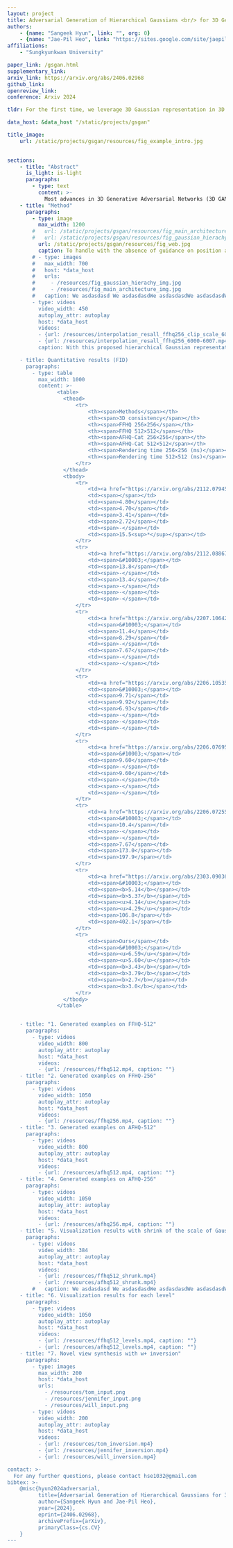 ```yaml
---
layout: project
title: Adversarial Generation of Hierarchical Gaussians <br/> for 3D Generative Model
authors:
    - {name: "Sangeek Hyun", link: "", org: 0}
    - {name: "Jae-Pil Heo", link: "https://sites.google.com/site/jaepilheo", org: 0, corresponding: "True"}
affiliations:
    - "Sungkyunkwan University"

paper_link: /gsgan.html
supplementary_link: 
arxiv_link: https://arxiv.org/abs/2406.02968
github_link: 
openreview_link:
conference: Arxiv 2024

tldr: For the first time, we leverage 3D Gaussian representation in 3D GANs for efficient rendering with explicit 3D representation.

data_host: &data_host "/static/projects/gsgan"

title_image: 
    url: /static/projects/gsgan/resources/fig_example_intro.jpg
  

sections:
    - title: "Abstract"
      is_light: is-light
      paragraphs:
        - type: text
          content: >-
            Most advances in 3D Generative Adversarial Networks (3D GANs) largely depend on ray casting-based volume rendering, which incurs demanding rendering costs. One promising alternative is rasterization-based 3D Gaussian Splatting (3D-GS), providing a much faster rendering speed and explicit 3D representation. In this paper, we exploit Gaussian as a 3D representation for 3D GANs by leveraging its efficient and explicit characteristics. However, in an adversarial framework, we observe that a na\"ive generator architecture suffers from training instability and lacks the capability to adjust the scale of Gaussians. This leads to model divergence and visual artifacts due to the absence of proper guidance for initialized positions of Gaussians and densification to manage their scales adaptively. To address these issues, we introduce a generator architecture with a hierarchical multi-scale Gaussian representation that effectively regularizes the position and scale of generated Gaussians. Specifically, we design a hierarchy of Gaussians where finer-level Gaussians are parameterized by their coarser-level counterparts; the position of finer-level Gaussians would be located near their coarser-level counterparts, and the scale would monotonically decrease as the level becomes finer, modeling both coarse and fine details of the 3D scene. Experimental results demonstrate that ours achieves a significantly faster rendering speed (×100) compared to state-of-the-art 3D consistent GANs with comparable 3D generation capability.
    - title: "Method"
      paragraphs:
        - type: image
          max_width: 1200
        #   url: /static/projects/gsgan/resources/fig_main_architecture_img.jpg
        #   url: /static/projects/gsgan/resources/fig_gaussian_hierachy_img.jpg
          url: /static/projects/gsgan/resources/fig_web.jpg
          caption: To handle with the absence of guidance on position and scale of Gaussians, we devise a method to regularize the Gaussian representation for 3D GANs, focusing particularly on the position and scale parameters. To this end, we propose a generator architecture with a hierarchical Gaussian representation. This hierarchical representation models the Gaussians of adjacent levels to be dependent, encouraging the generator to synthesize the 3D space in a coarse-to-fine manner. Specifically, we first introduce a locality constraint whereby the positions of fine-level Gaussians are located near their coarse-level counterpart Gaussians and are parameterized by them, thus reducing the possible positions of newly added Gaussians. Then, we design the scale of Gaussians to monotonically decrease as the level of Gaussians becomes finer, facilitating the generator's ability to model the scene in both coarse and fine details. <br/><br/><br/>
        # - type: images
        #   max_width: 700
        #   host: *data_host
        #   urls:
        #     - /resources/fig_gaussian_hierachy_img.jpg
        #     - /resources/fig_main_architecture_img.jpg
        #   caption: We asdasdasd We asdasdasdWe asdasdasdWe asdasdasdWe asdasdasdWe asdasdasdWe asdasdasdWe asdasdasdWe asdasdasdWe asdasdasdWe asdasdasdWe asdasdasdWe asdasdasd
        - type: videos
          video_width: 450
          autoplay_attr: autoplay
          host: *data_host
          videos:
          - {url: /resources/interpolation_resall_ffhq256_clip_scale_6000-6007.mp4, caption: "<b>Naive model (FID=95.97, FFHQ-256)</b>"}
          - {url: /resources/interpolation_resall_ffhq256_6000-6007.mp4, caption: "<b>Our model (FID=6.59, FFHQ-256)</b>"}
          caption: With this proposed hierarchical Gaussian representation, we significantly enhance the generation capability of 3D GANs with Gaussian representation (FID=6.59) compared to naive model (FID=95.97), while achieving much faster rendering speed (~3ms per image) compared to NeRF-based 3D GANs.

    - title: Quantitative results (FID)
      paragraphs:
        - type: table
          max_width: 1000
          content: >-
                <table>
                  <thead>
                      <tr>
                          <th><span>Methods</span></th>
                          <th><span>3D consistency</span></th>
                          <th><span>FFHQ 256×256</span></th>
                          <th><span>FFHQ 512×512</span></th>
                          <th><span>AFHQ-Cat 256×256</span></th>
                          <th><span>AFHQ-Cat 512×512</span></th>
                          <th><span>Rendering time 256×256 (ms)</span></th>
                          <th><span>Rendering time 512×512 (ms)</span></th>
                      </tr>
                  </thead>
                  <tbody>
                      <tr>
                          <td><a href="https://arxiv.org/abs/2112.07945" target="_blank">EG3D</a></td>
                          <td><span></span></td>
                          <td><span>4.80</span></td>
                          <td><span>4.70</span></td>
                          <td><span>3.41</span></td>
                          <td><span>2.72</span></td>
                          <td><span>-</span></td>
                          <td><span>15.5<sup>*</sup></span></td>
                      </tr>
                      <tr>
                          <td><a href="https://arxiv.org/abs/2112.08867" target="_blank">GRAM</a></td>
                          <td><span>&#10003;</span></td>
                          <td><span>13.8</span></td>
                          <td><span>-</span></td>
                          <td><span>13.4</span></td>
                          <td><span>-</span></td>
                          <td><span>-</span></td>
                          <td><span>-</span></td>
                      </tr>
                      <tr>
                          <td><a href="https://arxiv.org/abs/2207.10642" target="_blank">GMPI</a></td>
                          <td><span>&#10003;</span></td>
                          <td><span>11.4</span></td>
                          <td><span>8.29</span></td>
                          <td><span>-</span></td>
                          <td><span>7.67</span></td>
                          <td><span>-</span></td>
                          <td><span>-</span></td>
                      </tr>
                      <tr>
                          <td><a href="https://arxiv.org/abs/2206.10535" target="_blank">EpiGRAF</a></td>
                          <td><span>&#10003;</span></td>
                          <td><span>9.71</span></td>
                          <td><span>9.92</span></td>
                          <td><span>6.93</span></td>
                          <td><span>-</span></td>
                          <td><span>-</span></td>
                          <td><span>-</span></td>
                      </tr>
                      <tr>
                          <td><a href="https://arxiv.org/abs/2206.07695" target="_blank">Voxgraf</a></td>
                          <td><span>&#10003;</span></td>
                          <td><span>9.60</span></td>
                          <td><span>-</span></td>
                          <td><span>9.60</span></td>
                          <td><span>-</span></td>
                          <td><span>-</span></td>
                          <td><span>-</span></td>
                      </tr>
                      <tr>
                          <td><a href="https://arxiv.org/abs/2206.07255" target="_blank">GRAM-HD</a></td>
                          <td><span>&#10003;</span></td>
                          <td><span>10.4</span></td>
                          <td><span>-</span></td>
                          <td><span>-</span></td>
                          <td><span>7.67</span></td>
                          <td><span>173.0</span></td>
                          <td><span>197.9</span></td>
                      </tr>
                      <tr>
                          <td><a href="https://arxiv.org/abs/2303.09036" target="_blank">Mimic3D</a></td>
                          <td><span>&#10003;</span></td>
                          <td><span><b>5.14</b></span></td>
                          <td><span><b>5.37</b></span></td>
                          <td><span><u>4.14</u></span></td>
                          <td><span><u>4.29</u></span></td>
                          <td><span>106.8</span></td>
                          <td><span>402.1</span></td>
                      </tr>
                      <tr>
                          <td><span>Ours</span></td>
                          <td><span>&#10003;</span></td>
                          <td><span><u>6.59</u></span></td>
                          <td><span><u>5.60</u></span></td>
                          <td><span><b>3.43</b></span></td>
                          <td><span><b>3.79</b></span></td>
                          <td><span><b>2.7</b></span></td>
                          <td><span><b>3.0</b></span></td>
                      </tr>
                  </tbody>
                </table>


    - title: "1. Generated examples on FFHQ-512"
      paragraphs:
        - type: videos
          video_width: 800
          autoplay_attr: autoplay
          host: *data_host
          videos:
          - {url: /resources/ffhq512.mp4, caption: ""}
    - title: "2. Generated examples on FFHQ-256"
      paragraphs:
        - type: videos
          video_width: 1050
          autoplay_attr: autoplay
          host: *data_host
          videos:
          - {url: /resources/ffhq256.mp4, caption: ""}
    - title: "3. Generated examples on AFHQ-512"
      paragraphs:
        - type: videos
          video_width: 800
          autoplay_attr: autoplay
          host: *data_host
          videos:
          - {url: /resources/afhq512.mp4, caption: ""}
    - title: "4. Generated examples on AFHQ-256"
      paragraphs:
        - type: videos
          video_width: 1050
          autoplay_attr: autoplay
          host: *data_host
          videos:
          - {url: /resources/afhq256.mp4, caption: ""}
    - title: "5. Visualization results with shrink of the scale of Gaussians"
      paragraphs:
        - type: videos
          video_width: 384
          autoplay_attr: autoplay
          host: *data_host
          videos:
          - {url: /resources/ffhq512_shrunk.mp4}
          - {url: /resources/afhq512_shrunk.mp4}
        #   caption: We asdasdasd We asdasdasdWe asdasdasdWe asdasdasdWe asdasdasdWe asdasdasdWe asdasdasdWe asdasdasdWe asdasdasdWe asdasdasdWe asdasdasdWe asdasdasdWe asdasdasd
    - title: "6. Visualization results for each level"
      paragraphs:
        - type: videos
          video_width: 1050
          autoplay_attr: autoplay
          host: *data_host
          videos:
          - {url: /resources/ffhq512_levels.mp4, caption: ""}
          - {url: /resources/afhq512_levels.mp4, caption: ""}
    - title: "7. Novel view synthesis with w+ inversion"
      paragraphs:
        - type: images
          max_width: 200
          host: *data_host
          urls:
            - /resources/tom_input.png
            - /resources/jennifer_input.png
            - /resources/will_input.png
        - type: videos
          video_width: 200
          autoplay_attr: autoplay
          host: *data_host
          videos:
          - {url: /resources/tom_inversion.mp4}
          - {url: /resources/jennifer_inversion.mp4}
          - {url: /resources/will_inversion.mp4}

contact: >-
  For any further questions, please contact hse1032@gmail.com
bibtex: >-
    @misc{hyun2024adversarial,
          title={Adversarial Generation of Hierarchical Gaussians for 3D Generative Model}, 
          author={Sangeek Hyun and Jae-Pil Heo},
          year={2024},
          eprint={2406.02968},
          archivePrefix={arXiv},
          primaryClass={cs.CV}
    }
---
```

